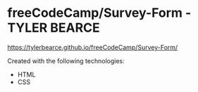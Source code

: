 # freeCodeCamp/Survey-Form - TYLER BEARCE



https://tylerbearce.github.io/freeCodeCamp/Survey-Form/

Created with the following technologies:
* HTML
* CSS

